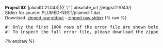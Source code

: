 **Project ID:** [plumID:21.043]({{ '/' | absolute_url }}eggs/21/043/)  
Stderr for source:  PLUMED-NEST/plumed-1.dat   
Download: [zipped raw stdout](plumed-1.dat.plumed.stdout.txt.zip) - [zipped raw stderr](plumed-1.dat.plumed.stderr.txt.zip) 
{% raw %}
<pre>
#! Only the first 1000 rows of the error file are shown below
#! To inspect the full error file, please download the zipped raw stderr file above
</pre>
{% endraw %}
